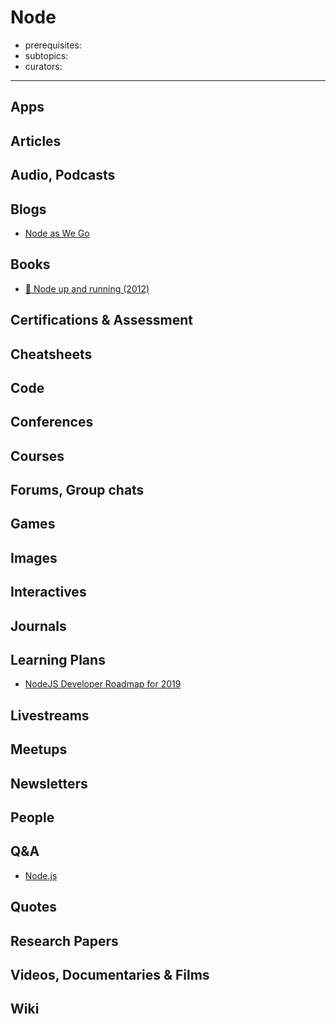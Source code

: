 # Node

- prerequisites:
- subtopics:
- curators:

------

## Apps

## Articles

## Audio, Podcasts

## Blogs

- [Node as We Go](http://blog.trevnorris.com/)

## Books

- [📖 Node up and running (2012)](http://chimera.labs.oreilly.com/books/1234000001808/index.html)


## Certifications & Assessment

## Cheatsheets

## Code

## Conferences

## Courses

## Forums, Group chats

## Games

## Images

## Interactives

## Journals

## Learning Plans

- [NodeJS Developer Roadmap for 2019](https://github.com/aliyr/Nodejs-Developer-Roadmap)

## Livestreams

## Meetups

## Newsletters

## People

## Q&A

- [Node.js](https://www.quora.com/topic/Node-js)

## Quotes

## Research Papers

## Videos, Documentaries & Films

## Wiki
